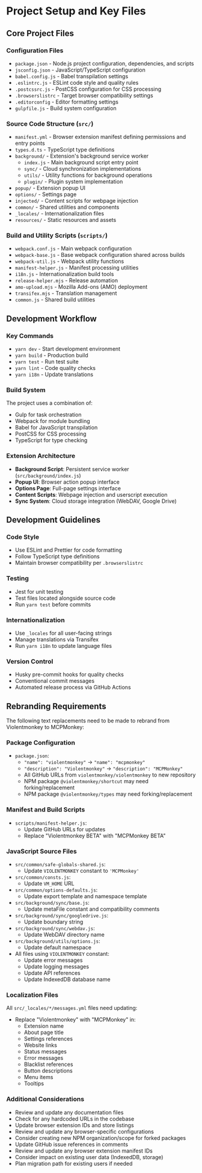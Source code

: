 # Project Setup and Key Files

## Core Project Files

### Configuration Files
- `package.json` - Node.js project configuration, dependencies, and scripts
- `jsconfig.json` - JavaScript/TypeScript configuration
- `babel.config.js` - Babel transpilation settings
- `.eslintrc.js` - ESLint code style and quality rules
- `.postcssrc.js` - PostCSS configuration for CSS processing
- `.browserslistrc` - Target browser compatibility settings
- `.editorconfig` - Editor formatting settings
- `gulpfile.js` - Build system configuration

### Source Code Structure (`src/`)
- `manifest.yml` - Browser extension manifest defining permissions and entry points
- `types.d.ts` - TypeScript type definitions
- `background/` - Extension's background service worker
  - `index.js` - Main background script entry point
  - `sync/` - Cloud synchronization implementations
  - `utils/` - Utility functions for background operations
  - `plugin/` - Plugin system implementation
- `popup/` - Extension popup UI
- `options/` - Settings page
- `injected/` - Content scripts for webpage injection
- `common/` - Shared utilities and components
- `_locales/` - Internationalization files
- `resources/` - Static resources and assets

### Build and Utility Scripts (`scripts/`)
- `webpack.conf.js` - Main webpack configuration
- `webpack-base.js` - Base webpack configuration shared across builds
- `webpack-util.js` - Webpack utility functions
- `manifest-helper.js` - Manifest processing utilities
- `i18n.js` - Internationalization build tools
- `release-helper.mjs` - Release automation
- `amo-upload.mjs` - Mozilla Add-ons (AMO) deployment
- `transifex.mjs` - Translation management
- `common.js` - Shared build utilities

## Development Workflow

### Key Commands
- `yarn dev` - Start development environment
- `yarn build` - Production build
- `yarn test` - Run test suite
- `yarn lint` - Code quality checks
- `yarn i18n` - Update translations

### Build System
The project uses a combination of:
- Gulp for task orchestration
- Webpack for module bundling
- Babel for JavaScript transpilation
- PostCSS for CSS processing
- TypeScript for type checking

### Extension Architecture
- **Background Script**: Persistent service worker (`src/background/index.js`)
- **Popup UI**: Browser action popup interface
- **Options Page**: Full-page settings interface
- **Content Scripts**: Webpage injection and userscript execution
- **Sync System**: Cloud storage integration (WebDAV, Google Drive)

## Development Guidelines

### Code Style
- Use ESLint and Prettier for code formatting
- Follow TypeScript type definitions
- Maintain browser compatibility per `.browserslistrc`

### Testing
- Jest for unit testing
- Test files located alongside source code
- Run `yarn test` before commits

### Internationalization
- Use `_locales` for all user-facing strings
- Manage translations via Transifex
- Run `yarn i18n` to update language files

### Version Control
- Husky pre-commit hooks for quality checks
- Conventional commit messages
- Automated release process via GitHub Actions

## Rebranding Requirements
The following text replacements need to be made to rebrand from Violentmonkey to MCPMonkey:

### Package Configuration
- `package.json`:
  - `"name": "violentmonkey"` → `"name": "mcpmonkey"`
  - `"description": "Violentmonkey"` → `"description": "MCPMonkey"`
  - All GitHub URLs from `violentmonkey/violentmonkey` to new repository
  - NPM package `@violentmonkey/shortcut` may need forking/replacement
  - NPM package `@violentmonkey/types` may need forking/replacement

### Manifest and Build Scripts
- `scripts/manifest-helper.js`:
  - Update GitHub URLs for updates
  - Replace "Violentmonkey BETA" with "MCPMonkey BETA"

### JavaScript Source Files
- `src/common/safe-globals-shared.js`:
  - Update `VIOLENTMONKEY` constant to `'MCPMonkey'`
- `src/common/consts.js`:
  - Update `VM_HOME` URL
- `src/common/options-defaults.js`:
  - Update export template and namespace template
- `src/background/sync/base.js`:
  - Update metaFile constant and compatibility comments
- `src/background/sync/googledrive.js`:
  - Update boundary string
- `src/background/sync/webdav.js`:
  - Update WebDAV directory name
- `src/background/utils/options.js`:
  - Update default namespace
- All files using `VIOLENTMONKEY` constant:
  - Update error messages
  - Update logging messages
  - Update API references
  - Update IndexedDB database name

### Localization Files
All `src/_locales/*/messages.yml` files need updating:
- Replace "Violentmonkey" with "MCPMonkey" in:
  - Extension name
  - About page title
  - Settings references
  - Website links
  - Status messages
  - Error messages
  - Blacklist references
  - Button descriptions
  - Menu items
  - Tooltips

### Additional Considerations
- Review and update any documentation files
- Check for any hardcoded URLs in the codebase
- Update browser extension IDs and store listings
- Review and update any browser-specific configurations
- Consider creating new NPM organization/scope for forked packages
- Update GitHub issue references in comments
- Review and update any browser extension manifest IDs
- Consider impact on existing user data (IndexedDB, storage)
- Plan migration path for existing users if needed
